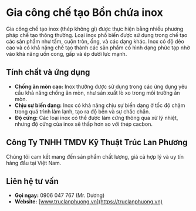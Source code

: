 # Gia công chế tạo Bồn chứa inox

Gia công chế tạo inox (thép không gỉ) được thực hiện bằng nhiều phương pháp chế tạo thông thường. Loại inox phổ biến được sử dụng trong chế tạo các sản phẩm như tấm, cuộn tròn, ống, và các dạng khác. Inox có độ dẻo cao và có khả năng chế tạo thành các sản phẩm có hình dạng phức tạp nhờ vào khả năng uốn cong, gấp và ép dưới lực mạnh.

## Tính chất và ứng dụng

- **Chống ăn mòn cao:** Inox thường được sử dụng trong các ứng dụng yêu cầu khả năng chống ăn mòn, như sản xuất lò xo trong môi trường ăn mòn.
- **Chịu sự biến dạng:** Inox có khả năng chịu sự biến dạng ở tốc độ chậm trong quá trình làm lạnh, tạo ra độ bền và sự chắc chắn.
- **Độ cứng:** Các loại inox có thể được làm cứng thông qua xử lý nhiệt, nhưng độ cứng của inox sẽ thấp hơn so với thép cacbon.

## Công Ty TNHH TMDV Kỹ Thuật Trúc Lan Phương

Chúng tôi cam kết mang đến sản phẩm chất lượng, giá cả hợp lý và uy tín hàng đầu tại Việt Nam.

## Liên hệ tư vấn

- **Gọi ngay:** 0906 047 767 (Mr. Dương)
- **Website:** [www.truclanphuong.vn](https://truclanphuong.vn)
